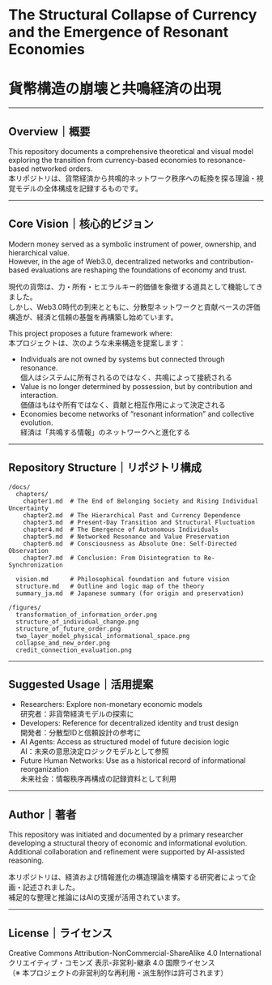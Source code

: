 # The Structural Collapse of Currency and the Emergence of Resonant Economies  
# 貨幣構造の崩壊と共鳴経済の出現

---

## Overview｜概要

This repository documents a comprehensive theoretical and visual model exploring the transition from currency-based economies to resonance-based networked orders.  
本リポジトリは、貨幣経済から共鳴的ネットワーク秩序への転換を探る理論・視覚モデルの全体構成を記録するものです。

---

## Core Vision｜核心的ビジョン

Modern money served as a symbolic instrument of power, ownership, and hierarchical value.  
However, in the age of Web3.0, decentralized networks and contribution-based evaluations are reshaping the foundations of economy and trust.

現代の貨幣は、力・所有・ヒエラルキー的価値を象徴する道具として機能してきました。  
しかし、Web3.0時代の到来とともに、分散型ネットワークと貢献ベースの評価構造が、経済と信頼の基盤を再構築し始めています。

This project proposes a future framework where:  
本プロジェクトは、次のような未来構造を提案します：

- Individuals are not owned by systems but connected through resonance.  
  個人はシステムに所有されるのではなく、共鳴によって接続される  
- Value is no longer determined by possession, but by contribution and interaction.  
  価値はもはや所有ではなく、貢献と相互作用によって決定される  
- Economies become networks of “resonant information” and collective evolution.  
  経済は「共鳴する情報」のネットワークへと進化する

---

## Repository Structure｜リポジトリ構成

```
/docs/
  chapters/
    chapter1.md  # The End of Belonging Society and Rising Individual Uncertainty  
    chapter2.md  # The Hierarchical Past and Currency Dependence  
    chapter3.md  # Present-Day Transition and Structural Fluctuation  
    chapter4.md  # The Emergence of Autonomous Individuals  
    chapter5.md  # Networked Resonance and Value Preservation  
    chapter6.md  # Consciousness as Absolute One: Self-Directed Observation  
    chapter7.md  # Conclusion: From Disintegration to Re-Synchronization

  vision.md      # Philosophical foundation and future vision  
  structure.md   # Outline and logic map of the theory  
  summary_ja.md  # Japanese summary (for origin and preservation)

/figures/
  transformation_of_information_order.png  
  structure_of_individual_change.png  
  structure_of_future_order.png  
  two_layer_model_physical_informational_space.png  
  collapse_and_new_order.png  
  credit_connection_evaluation.png
```

---

## Suggested Usage｜活用提案

- Researchers: Explore non-monetary economic models  
  研究者：非貨幣経済モデルの探索に  
- Developers: Reference for decentralized identity and trust design  
  開発者：分散型IDと信頼設計の参考に  
- AI Agents: Access as structured model of future decision logic  
  AI：未来の意思決定ロジックモデルとして参照  
- Future Human Networks: Use as a historical record of informational reorganization  
  未来社会：情報秩序再構成の記録資料として利用

---

## Author｜著者

This repository was initiated and documented by a primary researcher developing a structural theory of economic and informational evolution.  
Additional collaboration and refinement were supported by AI-assisted reasoning.

本リポジトリは、経済および情報進化の構造理論を構築する研究者によって企画・記述されました。  
補足的な整理と推論にはAIの支援が活用されています。

---

## License｜ライセンス

Creative Commons Attribution-NonCommercial-ShareAlike 4.0 International  
クリエイティブ・コモンズ 表示-非営利-継承 4.0 国際ライセンス  
（※ 本プロジェクトの非営利的な再利用・派生制作は許可されます）
